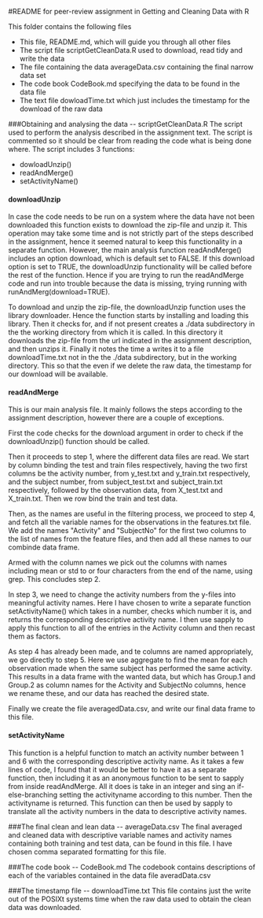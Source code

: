 #README for peer-review assignment in Getting and Cleaning Data with R

This folder contains the following files
* This file, README.md, which will guide you through all other files
* The script file scriptGetCleanData.R used to download, read tidy and write the data
* The file containing the data averageData.csv containing the final narrow data set
* The code book CodeBook.md specifying the data to be found in the data file
* The text file dowloadTime.txt which just includes the timestamp for the download of the raw data

###Obtaining and analysing the data -- scriptGetCleanData.R
The script used to perform the analysis described in the assignment text. The script is commented so it should be clear from reading the code what is being done where. The script includes 3 functions:
* dowloadUnzip() 
* readAndMerge()
* setActivityName()

#### downloadUnzip
In case the code needs to be run on a system where the data have not been downloaded this function exists to download the zip-file and unzip it. This operation may take some time and is not strictly part of the steps described in the assignment, hence it seemed natural to keep this functionality in a separate function. However, the main analysis function readAndMerge() includes an option download, which is default set to FALSE. If this download option is set to TRUE, the downloadUnzip functionality will be called before the rest of the function. Hence if you are trying to run the readAndMerge code and run into trouble because the data is missing, trying running with runAndMerg(download=TRUE).

To download and unzip the zip-file, the downloadUnzip function uses the library downloader. Hence the function starts by installing and loading this library. Then it checks for, and if not present creates a ./data subdirectory in the the working directory from which it is called. In this directory it downloads the zip-file from the url indicated in the assignment description, and then unzips it. Finally it notes the time a writes it to a file downloadTime.txt not in the the ./data subdirectory, but in the working directory. This so that the even if we delete the raw data, the timestamp for our download will be available.

#### readAndMerge
This is our main analysis file. It mainly follows the steps according to the assignment description, however there are a couple of exceptions. 

First the code checks for the download argument in order to check if the downloadUnzip() function should be called.

Then it proceeds to step 1, where the different data files are read. We start by column binding the test and train files respectively, having the two first columns be the activity number, from y\_test.txt and y\_train.txt respectively, and the subject number, from subject\_test.txt and subject\_train.txt respectively, followed by the observation data, from X\_test.txt and X\_train.txt. Then we row bind the train and test data. 

Then, as the names are useful in the filtering process, we proceed to step 4, and fetch all the variable names for the observations in the features.txt file. We add the names "Activity" and "SubjectNo" for the first two columns to the list of names from the feature files, and then add all these names to our combinde data frame.

Armed with the column names we pick out the columns with names including mean or std to or four characters from the end of the name, using grep. This concludes step 2.

In step 3, we need to change the activity numbers from the y-files into meaningful activity names. Here I have chosen to write a separate function setActivityName() which takes in a number, checks which number it is, and returns the corresponding descriptive activity name. I then use sapply to apply this function to all of the entries in the Activity column and then recast them as factors. 

As step 4 has already been made, and te columns are named appropriately, we go directly to step 5. Here we use aggregate to find the mean for each observation made when the same subject has performed the same activity. This results in a data frame with the wanted data, but which has Group.1 and Group.2 as column names for the Activity and SubjectNo columns, hence we rename these, and our data has reached the desired state. 

Finally we create the file averagedData.csv, and write our final data frame to this file.


#### setActivityName
This function is a helpful function to match an activity number between 1 and 6 with the corresponding descriptive activity name. As it takes a few lines of code, I found that it would be better to have it as a separate function, then including it as an anonymous function to be sent to sapply from inside readAndMerge. All it does is take in an integer and sing an if-else-branching setting the activityname according to this number. Then the activityname is returned. This function can then be used by sapply to translate all the activity numbers in the data to descriptive activity names.

###The final clean and lean data -- averageData.csv
The final averaged and cleaned data with descriptive variable names and activity names containing both training and test data, can be found in this file. I have chosen comma separated formatting for this file.

###The code book -- CodeBook.md
The codebook contains descriptions of each of the variables contained in the data file averadData.csv

###The timestamp file -- downloadTime.txt
This file contains just the write out of the POSIXt systems time when the raw data used to obtain the clean data was downloaded.
